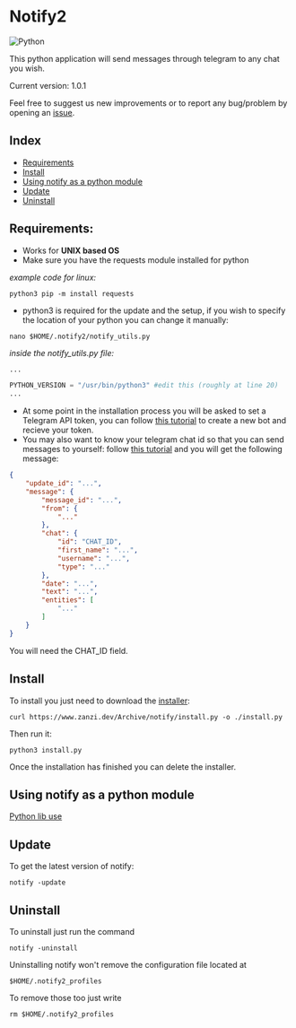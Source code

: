 # Notify2
![Python](https://img.shields.io/badge/Python-3776AB?style=for-the-badge&logo=python&logoColor=white)

This python application will send messages through telegram to any chat you wish.  

Current version: 1.0.1  

Feel free to suggest us new improvements or to report any bug/problem by opening an [issue](https://github.com/Zanzibarr/Notify2/issues).


## Index
- [Requirements](#requirements)
- [Install](#install)
- [Using notify as a python module](#using-notify-as-a-python-module)
- [Update](#update)
- [Uninstall](#uninstall) 

## Requirements:
- Works for **UNIX based OS**
- Make sure you have the requests module installed for python  

_example code for linux:_
```shell
python3 pip -m install requests
```
- python3 is required for the update and the setup, if you wish to specify the location of your python you can change it manually:
```shell
nano $HOME/.notify2/notify_utils.py
```
_inside the notify_utils.py file:_
```python
...

PYTHON_VERSION = "/usr/bin/python3" #edit this (roughly at line 20)
...
```
- At some point in the installation process you will be asked to set a Telegram API token, you can follow [this tutorial](https://www.youtube.com/watch?v=aNmRNjME6mE) to create a new bot and recieve your token.
- You may also want to know your telegram chat id so that you can send messages to yourself: follow [this tutorial](https://www.youtube.com/watch?v=UPC5Ck1oU6k) and you will get the following message:
```json
{
    "update_id": "...",
    "message": {
        "message_id": "...",
        "from": {
            "..."
        },
        "chat": {
            "id": "CHAT_ID",
            "first_name": "...",
            "username": "...",
            "type": "..."
        },
        "date": "...",
        "text": "...",
        "entities": [
            "..."
        ]
    }
}
```
You will need the CHAT_ID field.  

## Install
To install you just need to download the [installer](https://www.zanzi.dev/Archive/notify/install.py):
```shell
curl https://www.zanzi.dev/Archive/notify/install.py -o ./install.py
```
Then run it:
```shell
python3 install.py
```

Once the installation has finished you can delete the installer.  

## Using notify as a python module
[Python lib use](docs/python_use.md)

## Update
To get the latest version of notify:
```shell
notify -update
```

## Uninstall
To uninstall just run the command
```shell
notify -uninstall
```
Uninstalling notify won't remove the configuration file located at
```shell
$HOME/.notify2_profiles
```
To remove those too just write
```shell
rm $HOME/.notify2_profiles
```
